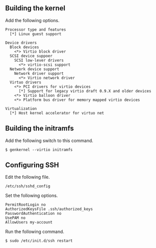 Building the kernel
-------------------
Add the following options.

    Processor type and features
      [*] Linux guest support

    Device drivers
      Block devices
        <*> Virtio block driver
      SCSI device suppoer
        SCSI low-lever drivers
          <*> virtio-scsi support
      Network device support
        Network driver support
          <*> Virtio network driver
      Virtuo drivers
        <*> PCI drivers for virtio devices
          [*] Support for legacy virtio draft 0.9.X and older devices
        <*> Virtio balloon driver
        <*> Platform bus driver for memory mapped virtio devices

    Virtualization
      [*] Host kernel accelerator for virtuo net

Building the initramfs
----------------------
Add the following switch to this command.

    $ genkernel --virtio initramfs

Configuring SSH
---------------
Edit the following file.

    /etc/ssh/sshd_config

Set the following options.

    PermitRootLogin no
    AuthorizedKeysFile .ssh/authorized_keys
    PasswordAuthentication no
    UsePAM no
    AllowUsers my-account

Run the following command.

    $ sudo /etc/init.d/ssh restart
